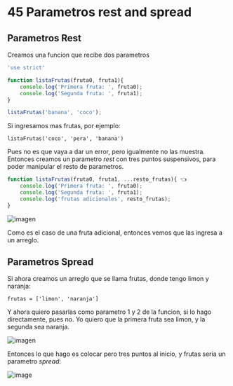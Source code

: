# 45 Parametros rest and spread
## Parametros Rest


Creamos una funcion que recibe dos parametros
```js
'use strict'

function listaFrutas(fruta0, fruta1){
    console.log('Primera fruta: ', fruta0);
    console.log('Segunda fruta: ', fruta1);
}

listaFrutas('banana', 'coco');
```

Si ingresamos mas frutas, por ejemplo:

    listaFrutas('coco', 'pera', 'banana')

Pues no es que vaya a dar un error, pero igualmente no las muestra. Entonces creamos un parametro *rest* con tres puntos suspensivos, para poder manipular el resto de parametros.

```js
function listaFrutas(fruta0, fruta1, ...resto_frutas){ 👈
    console.log('Primera fruta: ', fruta0);
    console.log('Segunda fruta: ', fruta1);
    console.log('frutas adicionales', resto_frutas);
}
```

![imagen](https://i.imgur.com/ZTASKKV.png)

Como es el caso de una fruta adicional, entonces vemos que las ingresa a un arreglo.

## Parametros Spread

Si ahora creamos un arreglo que se llama frutas, donde tengo limon y naranja:

    frutas = ['limon', 'naranja']

Y ahora quiero pasarlas como parametro 1 y 2 de la funcion, si lo hago directamente, pues no. Yo quiero que la primera fruta sea limon, y la segunda sea naranja.

![imagen](https://i.imgur.com/JlmIR3s.png)

Entonces lo que hago es colocar pero tres puntos al inicio, y frutas seria un parametro *spread*:

![image](https://i.imgur.com/GQIcnUs.png)